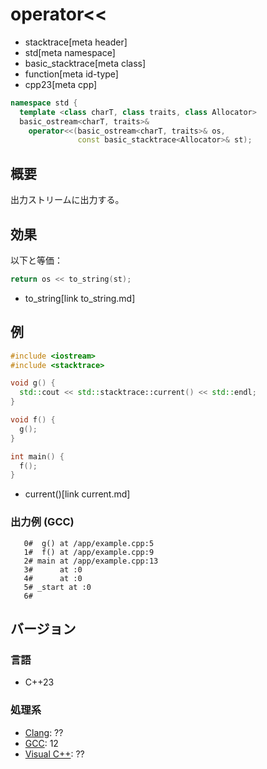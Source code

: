 # operator<<
* stacktrace[meta header]
* std[meta namespace]
* basic_stacktrace[meta class]
* function[meta id-type]
* cpp23[meta cpp]

```cpp
namespace std {
  template <class charT, class traits, class Allocator>
  basic_ostream<charT, traits>&
    operator<<(basic_ostream<charT, traits>& os,
               const basic_stacktrace<Allocator>& st);
```

## 概要
出力ストリームに出力する。


## 効果
以下と等価：

```cpp
return os << to_string(st);
```
* to_string[link to_string.md]


## 例
```cpp example
#include <iostream>
#include <stacktrace>

void g() {
  std::cout << std::stacktrace::current() << std::endl;
}

void f() {
  g();
}

int main() {
  f();
}
```
* current()[link current.md]

### 出力例 (GCC)
```
   0#  g() at /app/example.cpp:5
   1#  f() at /app/example.cpp:9
   2# main at /app/example.cpp:13
   3#      at :0
   4#      at :0
   5# _start at :0
   6# 
```


## バージョン
### 言語
- C++23

### 処理系
- [Clang](/implementation.md#clang): ??
- [GCC](/implementation.md#gcc): 12
- [Visual C++](/implementation.md#visual_cpp): ??
